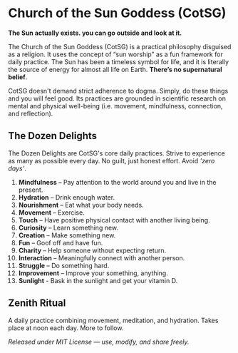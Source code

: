 # Church of the Sun Goddess (CotSG)

**The Sun actually exists. you can go outside and look at it.**

The Church of the Sun Goddess (CotSG) is a practical philosophy disguised as a religion. It uses the concept of “sun worship” as a fun framework for daily practice. The Sun has been a timeless symbol for life, and it is literally the source of energy for almost all life on Earth. **There’s no supernatural belief**. 

CotSG doesn't demand strict adherence to dogma. Simply, do these things and you will feel good. Its practices are grounded in scientific research on mental and physical well-being (i.e. movement, mindfulness, connection, and reflection).

## The Dozen Delights

The Dozen Delights are CotSG's core daily practices. Strive to experience as many as possible every day. No guilt, just honest effort. Avoid *'zero days'*.

1. **Mindfulness** – Pay attention to the world around you and live in the present.
2. **Hydration** – Drink enough water.
3. **Nourishment** – Eat what your body needs. 
4. **Movement** – Exercise.
5. **Touch** – Have positive physical contact with another living being.
6. **Curiosity** – Learn something new.
7. **Creation** – Make something new.
8. **Fun** – Goof off and have fun.
9. **Charity** – Help someone without expecting return.
10. **Interaction** – Meaningfully connect with another person.
11. **Struggle** – Do something hard.
12. **Improvement** – Improve your something, anything.
13. **Sunlight** - Bask in the sunlight and get your vitamin D.


## Zenith Ritual

A daily practice combining movement, meditation, and hydration. Takes place at noon each day. More to follow.


_Released under MIT License — use, modify, and share freely._
